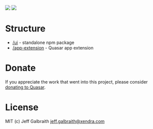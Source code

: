 <img src="https://img.shields.io/npm/v/quasar-ui-qribbon.svg?label=quasar-ui-qribbon">
<img src="https://img.shields.io/npm/v/quasar-app-extension-qribbon.svg?label=quasar-app-extension-qribbon">

# Structure
* [/ui](ui) - standalone npm package
* [/app-extension](app-extension) - Quasar app extension

# Donate
If you appreciate the work that went into this project, please consider [donating to Quasar](https://donate.quasar.dev).

# License
MIT (c) Jeff Galbraith <jeff.galbraith@xendra.com>
